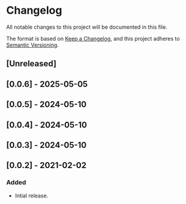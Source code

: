 # Changelog

All notable changes to this project will be documented in this file.

The format is based on [Keep a Changelog](https://keepachangelog.com/en/1.0.0/),
and this project adheres to [Semantic Versioning](https://semver.org/spec/v2.0.0.html).

## [Unreleased]

## [0.0.6] - 2025-05-05

## [0.0.5] - 2024-05-10

## [0.0.4] - 2024-05-10

## [0.0.3] - 2024-05-10

## [0.0.2] - 2021-02-02

### Added
- Intial release.

